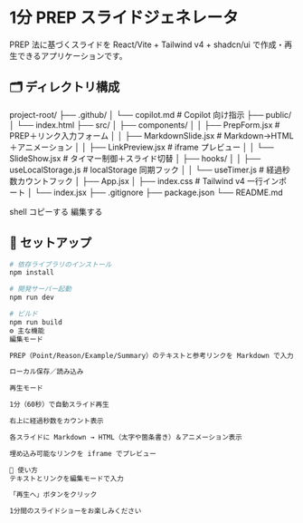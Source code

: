 # 1分 PREP スライドジェネレータ

PREP 法に基づくスライドを React/Vite + Tailwind v4 + shadcn/ui で作成・再生できるアプリケーションです。

## 🗂 ディレクトリ構成

project-root/
├── .github/
│ └── copilot.md # Copilot 向け指示
├── public/
│ └── index.html
├── src/
│ ├── components/
│ │ ├── PrepForm.jsx # PREP＋リンク入力フォーム
│ │ ├── MarkdownSlide.jsx # Markdown→HTML＋アニメーション
│ │ ├── LinkPreview.jsx # iframe プレビュー
│ │ └── SlideShow.jsx # タイマー制御＋スライド切替
│ ├── hooks/
│ │ ├── useLocalStorage.js # localStorage 同期フック
│ │ └── useTimer.js # 経過秒数カウントフック
│ ├── App.jsx
│ ├── index.css # Tailwind v4 一行インポート
│ └── index.jsx
├── .gitignore
├── package.json
└── README.md

shell
コピーする
編集する

## 🚀 セットアップ

```bash
# 依存ライブラリのインストール
npm install

# 開発サーバー起動
npm run dev

# ビルド
npm run build
⚙️ 主な機能
編集モード

PREP（Point/Reason/Example/Summary）のテキストと参考リンクを Markdown で入力

ローカル保存／読み込み

再生モード

1分（60秒）で自動スライド再生

右上に経過秒数をカウント表示

各スライドに Markdown → HTML（太字や箇条書き）＆アニメーション表示

埋め込み可能なリンクを iframe でプレビュー

📖 使い方
テキストとリンクを編集モードで入力

「再生へ」ボタンをクリック

1分間のスライドショーをお楽しみください